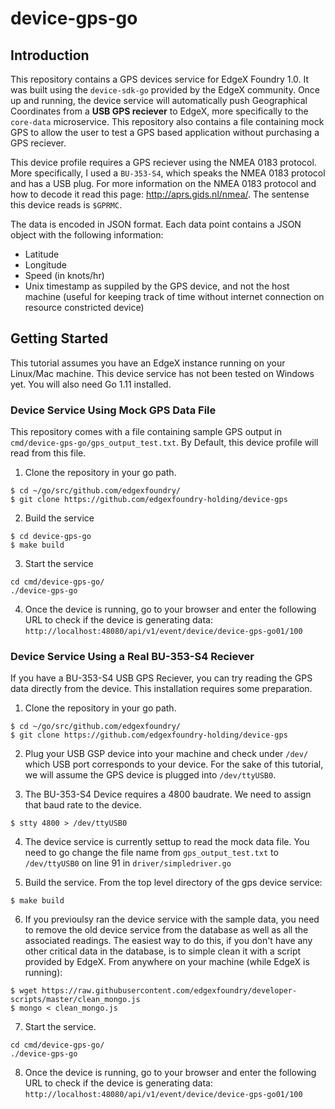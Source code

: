 # device-gps-go

## Introduction

This repository contains a GPS devices service for EdgeX Foundry 1.0. It was built using the `device-sdk-go` provided by the EdgeX community. 
Once up and running, the device service will automatically push Geographical Coordinates from a **USB GPS reciever** to EdgeX, more specifically to the `core-data` microservice. This repository also contains a file containing mock GPS to allow the user to test a GPS based application without purchasing a GPS reciever. 

This device profile requires a GPS reciever using the NMEA 0183 protocol. More specifically, I used a `BU-353-S4`, which speaks the NMEA 0183 protocol and has a USB plug. For more information on the NMEA 0183 protocol and how to decode it read this page: http://aprs.gids.nl/nmea/. The sentense this device reads is `$GPRMC`.

The data is encoded in JSON format. Each data point contains a JSON object with the following information:

- Latitude
- Longitude
- Speed (in knots/hr)
- Unix timestamp as suppiled by the GPS device, and not the host machine (useful for keeping track of time without internet connection on resource constricted device)


## Getting Started

This tutorial assumes you have an EdgeX instance running on your Linux/Mac machine. This device service has not been tested on Windows yet. You will also need Go 1.11 installed.

### Device Service Using Mock GPS Data File

This repository comes with a file containing sample GPS output in `cmd/device-gps-go/gps_output_test.txt`. By Default, this device profile will read from this file.

1. Clone the repository in your go path.

```
$ cd ~/go/src/github.com/edgexfoundry/
$ git clone https://github.com/edgexfoundry-holding/device-gps
```

2. Build the service

```
$ cd device-gps-go
$ make build
```

3. Start the service

```
cd cmd/device-gps-go/
./device-gps-go
```

4. Once the device is running, go to your browser and enter the following URL to check if the device is generating data: `http://localhost:48080/api/v1/event/device/device-gps-go01/100`

### Device Service Using a Real BU-353-S4 Reciever

If you have a BU-353-S4 USB GPS Reciever, you can try reading the GPS data directly from the device. This installation requires some preparation.

1. Clone the repository in your go path.

```
$ cd ~/go/src/github.com/edgexfoundry/
$ git clone https://github.com/edgexfoundry-holding/device-gps
```

2. Plug your USB GSP device into your machine and check under `/dev/` which USB port corresponds to your device. For the sake of this tutorial, we will assume the GPS device is plugged into `/dev/ttyUSB0`.

3. The BU-353-S4 Device requires a 4800 baudrate. We need to assign that baud rate to the device.

```
$ stty 4800 > /dev/ttyUSB0
```

4. The device service is currently settup to read the mock data file. You need to go change the file name from `gps_output_test.txt` to `/dev/ttyUSB0` on line 91 in `driver/simpledriver.go`

5. Build the service. From the top level directory of the gps device service:

```
$ make build
```

6. If you previoulsy ran the device service with the sample data, you need to remove the old device service from the database as well as all the associated readings. The easiest way to do this, if you don't have any other critical data in the database, is to simple clean it with a script provided by EdgeX. From anywhere on your machine (while EdgeX is running): 

```
$ wget https://raw.githubusercontent.com/edgexfoundry/developer-scripts/master/clean_mongo.js
$ mongo < clean_mongo.js
```

7. Start the service.

```
cd cmd/device-gps-go/
./device-gps-go
```

8. Once the device is running, go to your browser and enter the following URL to check if the device is generating data: `http://localhost:48080/api/v1/event/device/device-gps-go01/100`
